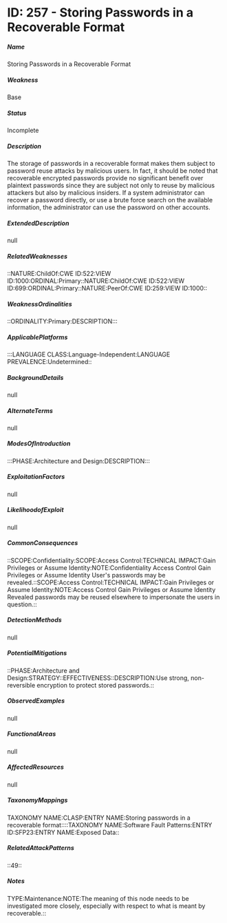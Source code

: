 # ID: 257 - Storing Passwords in a Recoverable Format
<h5>Name</h5>Storing Passwords in a Recoverable Format
<h5>Weakness</h5>Base
<h5>Status</h5>Incomplete
<h5>Description</h5>The storage of passwords in a recoverable format makes them subject to password reuse attacks by malicious users. In fact, it should be noted that recoverable encrypted passwords provide no significant benefit over plaintext passwords since they are subject not only to reuse by malicious attackers but also by malicious insiders. If a system administrator can recover a password directly, or use a brute force search on the available information, the administrator can use the password on other accounts.
<h5>ExtendedDescription</h5>null
<h5>RelatedWeaknesses</h5>::NATURE:ChildOf:CWE ID:522:VIEW ID:1000:ORDINAL:Primary::NATURE:ChildOf:CWE ID:522:VIEW ID:699:ORDINAL:Primary::NATURE:PeerOf:CWE ID:259:VIEW ID:1000::
<h5>WeaknessOrdinalities</h5>::ORDINALITY:Primary:DESCRIPTION:::
<h5>ApplicablePlatforms</h5>:::LANGUAGE CLASS:Language-Independent:LANGUAGE PREVALENCE:Undetermined::
<h5>BackgroundDetails</h5>null
<h5>AlternateTerms</h5>null
<h5>ModesOfIntroduction</h5>:::PHASE:Architecture and Design:DESCRIPTION:::
<h5>ExploitationFactors</h5>null
<h5>LikelihoodofExploit</h5>null
<h5>CommonConsequences</h5>::SCOPE:Confidentiality:SCOPE:Access Control:TECHNICAL IMPACT:Gain Privileges or Assume Identity:NOTE:Confidentiality Access Control Gain Privileges or Assume Identity User's passwords may be revealed.::SCOPE:Access Control:TECHNICAL IMPACT:Gain Privileges or Assume Identity:NOTE:Access Control Gain Privileges or Assume Identity Revealed passwords may be reused elsewhere to impersonate the users in question.::
<h5>DetectionMethods</h5>null
<h5>PotentialMitigations</h5>::PHASE:Architecture and Design:STRATEGY::EFFECTIVENESS::DESCRIPTION:Use strong, non-reversible encryption to protect stored passwords.::
<h5>ObservedExamples</h5>null
<h5>FunctionalAreas</h5>null
<h5>AffectedResources</h5>null
<h5>TaxonomyMappings</h5>TAXONOMY NAME:CLASP:ENTRY NAME:Storing passwords in a recoverable format::::TAXONOMY NAME:Software Fault Patterns:ENTRY ID:SFP23:ENTRY NAME:Exposed Data::
<h5>RelatedAttackPatterns</h5>::49::
<h5>Notes</h5>TYPE:Maintenance:NOTE:The meaning of this node needs to be investigated more closely, especially with respect to what is meant by recoverable.::

